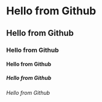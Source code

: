 # Hello from Github
## Hello from Github
### Hello from Github
#### Hello from Github
##### Hello from Github
###### Hello from Github
